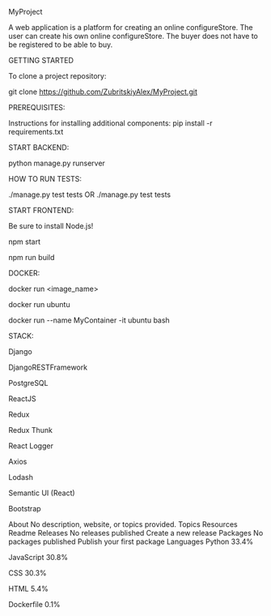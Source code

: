 MyProject

A web application is a platform for creating an online configureStore. The user can create his own online configureStore. The buyer does not have to be registered to be able to buy.

GETTING STARTED

To clone a project repository:

git clone https://github.com/ZubritskiyAlex/MyProject.git

PREREQUISITES:

Instructions for installing additional components: pip install -r requirements.txt

START BACKEND:

python manage.py runserver

HOW TO RUN TESTS:

./manage.py test tests OR ./manage.py test tests

START FRONTEND:

Be sure to install Node.js!

npm start

npm run build

DOCKER:

docker run <image_name>

docker run ubuntu

docker run --name MyContainer -it ubuntu bash

STACK:

Django

DjangoRESTFramework

PostgreSQL

ReactJS

Redux

Redux Thunk

React Logger

Axios

Lodash

Semantic UI (React)

Bootstrap

About
No description, website, or topics provided.
Topics
Resources
 Readme
Releases
No releases published
Create a new release
Packages
No packages published
Publish your first package
Languages
Python
33.4%
 
JavaScript
30.8%
 
CSS
30.3%
 
HTML
5.4%
 
Dockerfile
0.1%
